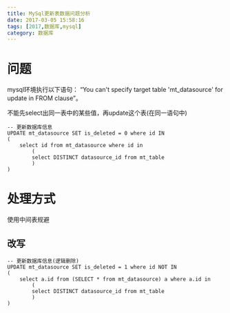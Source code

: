 ```yaml
---
title: MySql更新表数据问题分析
date: 2017-03-05 15:58:16
tags: [2017,数据库,mysql]
category: 数据库
---
```


# 问题
mysql环境执行以下语句：
“You can't specify target table 'mt_datasource' for update in FROM clause”。

不能先select出同一表中的某些值，再update这个表(在同一语句中)
```
-- 更新数据库信息
UPDATE mt_datasource SET is_deleted = 0 where id IN
(
	select id from mt_datasource where id in
		(
		select DISTINCT datasource_id from mt_table
		)
)
```

<!--more-->

# 处理方式
使用中间表规避

## 改写
```
-- 更新数据库信息(逻辑删除)
UPDATE mt_datasource SET is_deleted = 1 where id NOT IN
(
	select a.id from (SELECT * from mt_datasource) a where a.id in
		(
		select DISTINCT datasource_id from mt_table
		)
)
```

